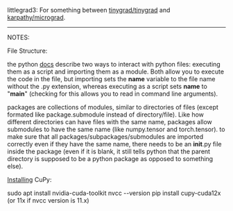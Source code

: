 littlegrad3: For something between [tinygrad/tinygrad](https://github.com/tinygrad/tinygrad) and [karpathy/micrograd](https://github.com/karpathy/micrograd).

---

NOTES:

File Structure:

the python [docs](https://docs.python.org/3/tutorial/modules.html) describe two ways to interact with python files: executing them as a script and importing them as a module. Both allow you to execute the code in the file, but importing sets the __name__ variable to the file name without the .py extension, whereas executing as a script sets __name__ to "__main__" (checking for this allows you to read in command line arguments).

packages are collections of modules, similar to directories of files (except formated like package.submodule instead of directory/file). Like how different directories can have files with the same name, packages allow submodules to have the same name (like numpy.tensor and torch.tensor). to make sure that all packages/subpackages/submodules are imported correctly even if they have the same name, there needs to be an __init__.py file inside the package (even if it is blank, it still tells python that the parent directory is supposed to be a python package as opposed to something else).

[Installing](https://docs.cupy.dev/en/stable/install.html) CuPy:

sudo apt install nvidia-cuda-toolkit
nvcc --version
pip install cupy-cuda12x (or 11x if nvcc version is 11.x)